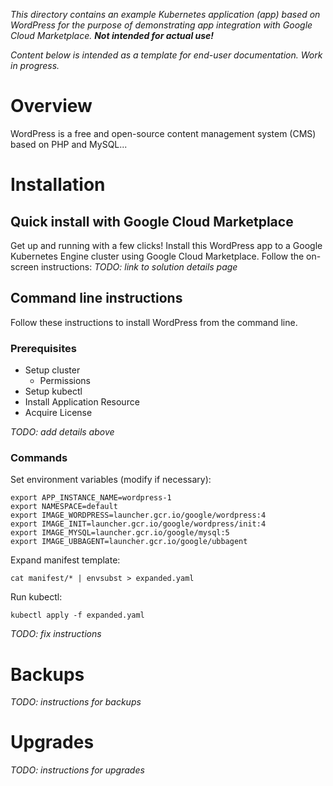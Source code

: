*This directory contains an example Kubernetes application (app) based on
WordPress for the purpose of demonstrating app integration with
Google Cloud Marketplace. **Not intended for actual use!***

*Content below is intended as a template for end-user documentation. Work in
progress.*

# Overview

WordPress is a free and open-source content management system (CMS) based on PHP
and MySQL...

# Installation

## Quick install with Google Cloud Marketplace

Get up and running with a few clicks! Install this WordPress app to a
Google Kubernetes Engine cluster using Google Cloud Marketplace. Follow the
on-screen instructions:
*TODO: link to solution details page*

## Command line instructions

Follow these instructions to install WordPress from the command line.

### Prerequisites

- Setup cluster
  - Permissions
- Setup kubectl
- Install Application Resource
- Acquire License

*TODO: add details above*

### Commands

Set environment variables (modify if necessary):
```
export APP_INSTANCE_NAME=wordpress-1
export NAMESPACE=default
export IMAGE_WORDPRESS=launcher.gcr.io/google/wordpress:4
export IMAGE_INIT=launcher.gcr.io/google/wordpress/init:4
export IMAGE_MYSQL=launcher.gcr.io/google/mysql:5
export IMAGE_UBBAGENT=launcher.gcr.io/google/ubbagent
```

Expand manifest template:
```
cat manifest/* | envsubst > expanded.yaml
```

Run kubectl:
```
kubectl apply -f expanded.yaml
```

*TODO: fix instructions*

# Backups

*TODO: instructions for backups*

# Upgrades

*TODO: instructions for upgrades*
